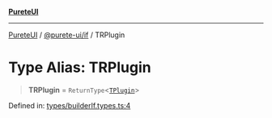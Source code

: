 [**PureteUI**](../../../README.md)

***

[PureteUI](../../../packages.md) / [@purete-ui/if](../README.md) / TRPlugin

# Type Alias: TRPlugin

> **TRPlugin** = `ReturnType`\<[`TPlugin`](TPlugin.md)\>

Defined in: [types/builderIf.types.ts:4](https://github.com/zerok-cell/PureteUI/blob/main/libs/if/src/lib/types/builderIf.types.ts#L4)
